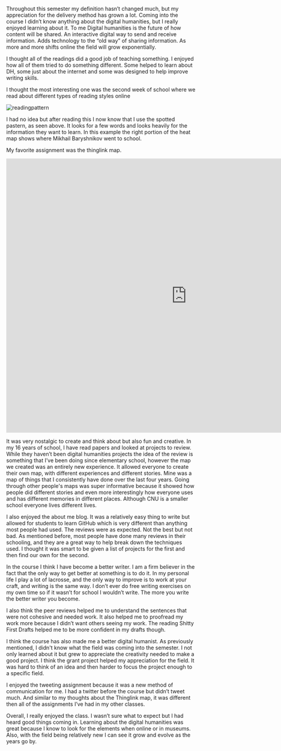 Throughout this semester my definition hasn’t changed much, but my appreciation for the delivery method has grown a lot. Coming into the course I didn’t know anything about the digital humanities, but I really enjoyed learning about it. To me Digital humanities is the future of how content will be shared. An interactive digital way to send and receive information. Adds technology to the “old way” of sharing information. As more and more shifts online the field will grow exponentially. 

I thought all of the readings did a good job of teaching something. I enjoyed how all of them tried to do something different. Some helped to learn about DH, some just about the internet and some was designed to help improve writing skills. 

I thought the most interesting one was the second week of school where we read about different types of reading styles online

![readingpattern](https://user-images.githubusercontent.com/89605200/144916839-0cfb703a-5f07-4b88-b724-1f9b5eb453cf.png)

I had no idea but after reading this I now know that I use the spotted pastern, as seen above. It looks for a few words and looks heavily for the information they want to learn. In this example the right portion of the heat map shows where Mikhail Baryshnikov went to school. 

My favorite assignment was the thinglink map.

<iframe width="960" height="729.2193308550186" data-original-width="1614" data-original-height="1226" src="https://www.thinglink.com/card/1496583060047527939" type="text/html" frameborder="0" webkitallowfullscreen mozallowfullscreen allowfullscreen scrolling="no"></iframe><script async src="//cdn.thinglink.me/jse/responsive.js"></script>


It was very nostalgic to create and think about but also fun and creative. In my 16 years of school, I have read papers and looked at projects to review. While they haven’t been digital humanities projects the idea of the review is something that I’ve been doing since elementary school, however the map we created was an entirely new experience. 
It allowed everyone to create their own map, with different experiences and different stories. Mine was a map of things that I consistently have done over the last four years. Going through other people's maps was super informative because it showed how people did different stories and even more interestingly how everyone uses and has different memories in different places. Although CNU is a smaller school everyone lives different lives.

I also enjoyed the about me blog. It was a relatively easy thing to write but allowed for students to learn GitHub which is very different than anything most people had used. The reviews were as expected. Not the best but not bad. As mentioned before, most people have done many reviews in their schooling, and they are a great way to help break down the techniques used. I thought it was smart to be given a list of projects for the first and then find our own for the second. 

In the course I think I have become a better writer. I am a firm believer in the fact that the only way to get better at something is to do it. In my personal life I play a lot of lacrosse, and the only way to improve is to work at your craft, and writing is the same way. I don’t ever do free writing exercises on my own time so if it wasn’t for school I wouldn’t write. The more you write the better writer you become. 

I also think the peer reviews helped me to understand the sentences that were not cohesive and needed work. It also helped me to proofread my work more because I didn’t want others seeing my work. The reading Shitty First Drafts helped me to be more confident in my drafts though. 

I think the course has also made me a better digital humanist. As previously mentioned, I didn't know what the field was coming into the semester. I not only learned about it but grew to appreciate the creativity needed to make a good project. I think the grant project helped my appreciation for the field. It was hard to think of an idea and then harder to focus the project enough to a specific field. 

I enjoyed the tweeting assignment because it was a new method of communication for me. I had a twitter before the course but didn’t tweet much. And similar to my thoughts about the Thinglink map, it was different then all of the assignments I’ve had in my other classes. 

Overall, I really enjoyed the class. I wasn’t sure what to expect but I had heard good things coming in. Learning about the digital humanities was great because I know to look for the elements when online or in museums. Also, with the field being relatively new I can see it grow and evolve as the years go by.

